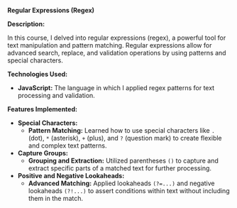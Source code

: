 <p><strong>Regular Expressions (Regex)</strong></p>
<p><strong>Description:</strong></p>
<p>In this course, I delved into regular expressions (regex), a powerful tool for text manipulation and pattern matching. Regular expressions allow for advanced search, replace, and validation operations by using patterns and special characters.</p>

<p><strong>Technologies Used:</strong></p>
<ul>
  <li><strong>JavaScript:</strong> The language in which I applied regex patterns for text processing and validation.</li>
</ul>

<p><strong>Features Implemented:</strong></p>
<ul>
  <li><strong>Special Characters:</strong>
    <ul>
      <li><strong>Pattern Matching:</strong> Learned how to use special characters like <code>.</code> (dot), <code>*</code> (asterisk), <code>+</code> (plus), and <code>?</code> (question mark) to create flexible and complex text patterns.</li>
    </ul>
  </li>
  <li><strong>Capture Groups:</strong>
    <ul>
      <li><strong>Grouping and Extraction:</strong> Utilized parentheses <code>()</code> to capture and extract specific parts of a matched text for further processing.</li>
    </ul>
  </li>
  <li><strong>Positive and Negative Lookaheads:</strong>
    <ul>
      <li><strong>Advanced Matching:</strong> Applied lookaheads <code>(?=...)</code> and negative lookaheads <code>(?!...)</code> to assert conditions within text without including them in the match.</li>
    </ul>
  </li>
</ul>
